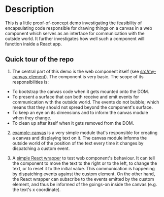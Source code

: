 # Description

This is a little proof-of-concept demo investigating the feasibility of encapsulating code responsible for drawing things on a canvas in a web component which serves as an interface for communication with the outside world. It further investigates how well such a component will function inside a React app.

## Quick tour of the repo

1) The central part of this demo is the web component itself (see [src/my-canvas-element](src/my-canvas-element/myCanvasElement)). The component is very basic. The scope of its responsibilities is:
  - To bootstrap the canvas code when it gets mounted onto the DOM.
  - To present a surface that can both receive and emit events for communication with the outside world. The events do not bubble; which means that they should not spread beyond the component's surface.
  - To keep an eye on its dimensions and to inform the canvas module when they change.
  - To clean up after itself when it gets removed from the DOM.

2) [example-canvas](src/example-canvas) is a very simple module that's responsible for creating a canvas and displaying text on it. The canvas module informs the outside world of the position of the text every time it changes by dispatching a custom event.

3) A [simple React wrapper](src/App.tsx) to test web component's behaviour. It can tell the component to move the text to the right or to the left, to change the text, or to reset it to the initial value. This communication is happening by dispatching events against the custom element. On the other hand, the React wrapper can subscribe to the events emitted by the custom element, and thus be informed of the goings-on inside the canvas (e.g. the text's x coordinate). 
